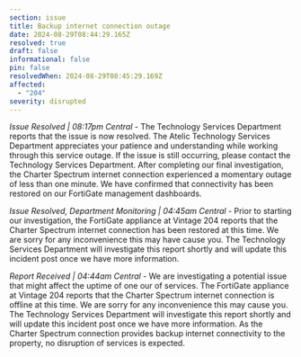 ```yaml
---
section: issue
title: Backup internet connection outage
date: 2024-08-29T08:44:29.165Z
resolved: true
draft: false
informational: false
pin: false
resolvedWhen: 2024-08-29T08:45:29.169Z
affected:
  - "204"
severity: disrupted
---
```

*Issue Resolved | 08:17pm Central* - The Technology Services Department reports that the issue is now resolved. The Atelic Technology Services Department appreciates your patience and understanding while working through this service outage. If the issue is still occurring, please contact the Technology Services Department. After completing our final investigation, the Charter Spectrum internet connection experienced a momentary outage of less than one minute. We have confirmed that connectivity has been restored on our FortiGate management dashboards.

*Issue Resolved, Department Monitoring | 04:45am Central* - Prior to starting our investigation, the FortiGate appliance at Vintage 204 reports that the Charter Spectrum internet connection has been restored at this time. We are sorry for any inconvenience this may have cause you. The Technology Services Department will investigate this report shortly and will update this incident post once we have more information.

*Report Received | 04:44am Central* - We are investigating a potential issue that might affect the uptime of one our of services. The FortiGate appliance at Vintage 204 reports that the Charter Spectrum internet connection is offline at this time. We are sorry for any inconvenience this may cause you. The Technology Services Department will investigate this report shortly and will update this incident post once we have more information. As the Charter Spectrum connection provides backup internet connectivity to the property, no disruption of services is expected.